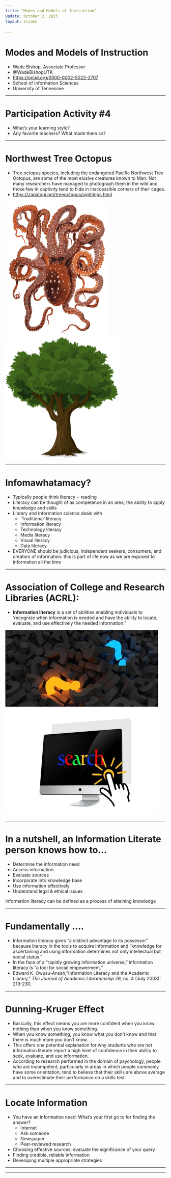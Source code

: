 ```yaml
---
title: “Modes and Models of Instruction”
Update: October 2, 2023
layout: slides

---
```


# Modes and Models of Instruction
- Wade Bishop, Associate Professor
- @WadeBishopUTK
- https://orcid.org/0000-0002-5022-2707
- School of Information Sciences
- University of Tennessee

---

# Participation Activity #4 

- What’s your learning style?
- Any favorite teachers? What made them so?

---

# Northwest Tree Octopus

- Tree octopus species, including the endangered Pacific Northwest Tree Octopus, are some of the most elusive creatures known to Man. Not many researchers have managed to photograph them in the wild and those few in captivity tend to hide in inaccessible corners of their cages.
- https://zapatopi.net/treeoctopus/sightings.html

![Open Clipart Vectors from Pixabay](https://github.com/jaxxfox/ScienceLiaisonLibrarianship/blob/main/Slides/Images/octopusImagebyOpenClipartVectorsfromPixabay.png?raw=true) ![Open Clipart Vectors from Pixabay](https://github.com/jaxxfox/ScienceLiaisonLibrarianship/blob/main/Slides/Images/treeImagebyOpenClipartVectorsfromPixabay.png?raw=true)

---

# Infomawhatamacy?

- Typically people think literacy = reading
- Literacy can be thought of as competence in an area, the ability to apply knowledge and skills
- Library and Information science deals with
  * ‘Traditional’ literacy
  * Information literacy
  * Technology literacy
  * Media literacy
  * Visual literacy
  * Data literacy
- EVERYONE should be judicious, independent seekers, consumers, and creators of information: this is part of life now as we are exposed to information all the time

---

# Association of College and Research Libraries (ACRL):

- **Information literacy** is a set of abilities enabling individuals to ‘recognize when information is needed and have the ability to locate, evaluate, and use effectively the needed information.”

![Arek Socha from Pixabay](https://github.com/jaxxfox/ScienceLiaisonLibrarianship/blob/main/Slides/Images/questionmarkImagebyArekSochafromPixabay.jpg?raw=true) ![Gerd Altmann from Pixabay](https://github.com/jaxxfox/ScienceLiaisonLibrarianship/blob/main/Slides/Images/searchImagebyGerdAltmannfromPixabay.jpg?raw=true)

---

# In a nutshell, an Information Literate person knows how to…

- Determine the information need
- Access information
- Evaluate sources
- Incorporate into knowledge base
- Use information effectively
- Understand legal & ethical issues

Information literacy can be defined as a process of attaining knowledge

---

# Fundamentally ….

- Information literacy gives “a distinct advantage to its possessor” because literacy in the tools to acquire information and “knowledge for ascertaining and using information determines not only intellectual but social status.”
- In the face of a “rapidly growing information universe,” information literacy is “a tool for social empowerment.”
- Edward K. Owusu-Ansah,”Information Literacy and the Academic Library,” *The Journal of Academic Librarianship* 29, no. 4 (July 2003): 219-230.

---

#  Dunning‐Kruger Effect

- Basically, this effect means you are more confident when you know nothing than when you know something. 
- When you know something, you know what you don’t know and that there is much more you don’t know.
- This offers one potential explanation for why students who are not information literate report a high level of confidence in their ability to seek, evaluate, and use information. 
- According to research performed in the domain of psychology, people who are incompetent, particularly in areas in which people commonly have some orientation, tend to believe that their skills are above average and to overestimate their performance on a skills test.

---

# Locate Information

- You have an information need: What’s your first go to for finding the answer?
  * Internet
  * Ask someone
  * Newspaper
  * Peer-reviewed research
- Choosing effective sources: evaluate the significance of your query
- Finding credible, reliable information
- Developing multiple appropriate strategies

---

---
